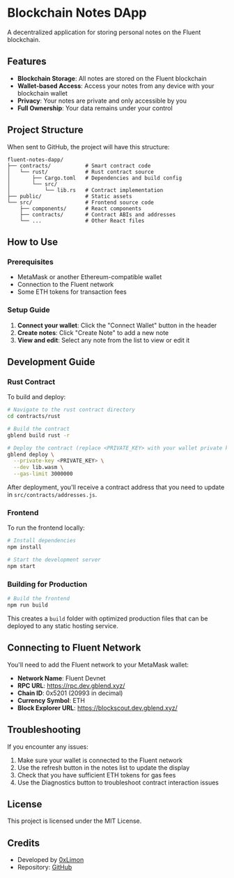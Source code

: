 # Blockchain Notes DApp

A decentralized application for storing personal notes on the Fluent blockchain.

## Features

- **Blockchain Storage**: All notes are stored on the Fluent blockchain
- **Wallet-based Access**: Access your notes from any device with your blockchain wallet
- **Privacy**: Your notes are private and only accessible by you
- **Full Ownership**: Your data remains under your control

## Project Structure

When sent to GitHub, the project will have this structure:

```
fluent-notes-dapp/
├── contracts/           # Smart contract code
│   └── rust/            # Rust contract source
│       ├── Cargo.toml   # Dependencies and build config
│       └── src/
│           └── lib.rs   # Contract implementation
├── public/              # Static assets
└── src/                 # Frontend source code
    ├── components/      # React components
    ├── contracts/       # Contract ABIs and addresses
    └── ...              # Other React files
```

## How to Use

### Prerequisites

- MetaMask or another Ethereum-compatible wallet
- Connection to the Fluent network
- Some ETH tokens for transaction fees

### Setup Guide

1. **Connect your wallet**: Click the "Connect Wallet" button in the header
2. **Create notes**: Click "Create Note" to add a new note
3. **View and edit**: Select any note from the list to view or edit it

## Development Guide

### Rust Contract

To build and deploy:

```bash
# Navigate to the rust contract directory
cd contracts/rust

# Build the contract
gblend build rust -r

# Deploy the contract (replace <PRIVATE_KEY> with your wallet private key)
gblend deploy \
  --private-key <PRIVATE_KEY> \
  --dev lib.wasm \
  --gas-limit 3000000
```

After deployment, you'll receive a contract address that you need to update in `src/contracts/addresses.js`.

### Frontend

To run the frontend locally:

```bash
# Install dependencies
npm install

# Start the development server
npm start
```

### Building for Production

```bash
# Build the frontend
npm run build
```

This creates a `build` folder with optimized production files that can be deployed to any static hosting service.

## Connecting to Fluent Network

You'll need to add the Fluent network to your MetaMask wallet:

- **Network Name**: Fluent Devnet
- **RPC URL**: https://rpc.dev.gblend.xyz/
- **Chain ID**: 0x5201 (20993 in decimal)
- **Currency Symbol**: ETH
- **Block Explorer URL**: https://blockscout.dev.gblend.xyz/

## Troubleshooting

If you encounter any issues:

1. Make sure your wallet is connected to the Fluent network
2. Use the refresh button in the notes list to update the display
3. Check that you have sufficient ETH tokens for gas fees
4. Use the Diagnostics button to troubleshoot contract interaction issues

## License

This project is licensed under the MIT License.

## Credits

- Developed by [0xLimon](https://twitter.com/zxLimon_)
- Repository: [GitHub](https://github.com/0xlimon/fluent-notes-dapp)